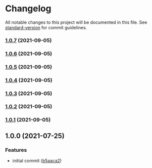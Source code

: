 # Changelog

All notable changes to this project will be documented in this file. See [standard-version](https://github.com/conventional-changelog/standard-version) for commit guidelines.

### [1.0.7](https://github.com/jorgenkg/homey-connected-drive/compare/v1.0.6...v1.0.7) (2021-09-05)

### [1.0.6](https://github.com/jorgenkg/homey-connected-drive/compare/v1.0.5...v1.0.6) (2021-09-05)

### [1.0.5](https://github.com/jorgenkg/homey-connected-drive/compare/v1.0.4...v1.0.5) (2021-09-05)

### [1.0.4](https://github.com/jorgenkg/homey-connected-drive/compare/v1.0.3...v1.0.4) (2021-09-05)

### [1.0.3](https://github.com/jorgenkg/homey-connected-drive/compare/v1.0.2...v1.0.3) (2021-09-05)

### [1.0.2](https://github.com/jorgenkg/homey-connected-drive/compare/v1.0.1...v1.0.2) (2021-09-05)

### [1.0.1](https://github.com/jorgenkg/homey-connected-drive/compare/v1.0.0...v1.0.1) (2021-09-05)

## 1.0.0 (2021-07-25)


### Features

* initial commit ([b5aaca2](https://github.com/jorgenkg/homey-connected-drive/commit/b5aaca2ba8bd7a820bd4de841c53adf909a990d6))
